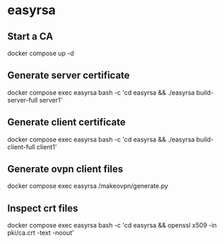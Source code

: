 # easyrsa

## Start a CA
docker compose up -d

## Generate server certificate
docker compose exec easyrsa bash -c 'cd easyrsa && ./easyrsa build-server-full server1'

## Generate client certificate
docker compose exec easyrsa bash -c 'cd easyrsa && ./easyrsa build-client-full client1'

## Generate ovpn client files
docker compose exec easyrsa /makeovpn/generate.py

## Inspect crt files
docker compose exec easyrsa bash -c 'cd easyrsa && openssl x509 -in pki/ca.crt -text -noout'
